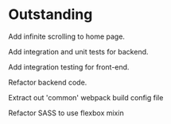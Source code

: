 # Outstanding

Add infinite scrolling to home page.

Add integration and unit tests for backend.

Add integration testing for front-end.

Refactor backend code.

Extract out 'common' webpack build config file

Refactor SASS to use flexbox mixin
